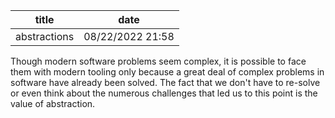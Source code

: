 | title | date |
|---|---|
| abstractions | 08/22/2022 21:58 |

Though modern software problems seem complex, it is possible to face them with modern
tooling only because a great deal of complex problems in software have already been solved. 
The fact that we don't have to re-solve or even think about the numerous challenges that led 
us to this point is the value of abstraction. 
